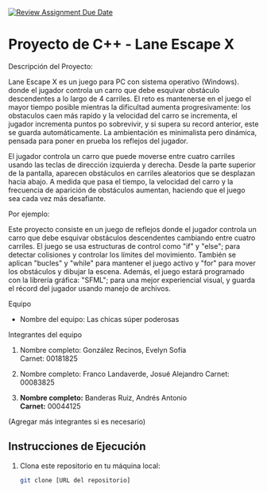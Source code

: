 [![Review Assignment Due Date](https://classroom.github.com/assets/deadline-readme-button-22041afd0340ce965d47ae6ef1cefeee28c7c493a6346c4f15d667ab976d596c.svg)](https://classroom.github.com/a/mi1WNrHU)
# Proyecto de C++ - Lane Escape X 

Descripción del Proyecto:

Lane Escape X es un juego para PC con sistema operativo (Windows). donde el jugador controla un carro que debe esquivar obstáculo descendentes a lo largo de 4 carriles. El reto es mantenerse en el juego el mayor tiempo posible mientras la dificultad aumenta progresivamente: los obstaculos caen más rapido y la velocidad del carro se incrementa, el jugador incrementa puntos po sobrevivir, y si supera su record anterior, este se guarda automáticamente. La ambientación es minimalista pero dinámica, pensada para poner en prueba los reflejos del jugador.

El jugador controla un carro que puede moverse entre cuatro carriles usando las teclas de dirección izquierda y derecha. Desde la parte superior de la pantalla, aparecen obstáculos en carriles aleatorios que se desplazan hacia abajo. A medida que pasa el tiempo, la velocidad del carro y la frecuencia de aparición de obstáculos aumentan, haciendo que el juego sea cada vez más desafiante.

Por ejemplo:

Este proyecto consiste en un juego de reflejos donde el jugador controla un carro que debe esquivar obstáculos descendentes cambiando entre cuatro carriles. El juego se usa estructuras de control como "if" y "else"; para detectar colisiones y controlar los límites del movimiento. También se aplican "bucles" y "while" para mantener el juego activo y "for" para mover los obstáculos y dibujar la escena. 
Además, el juego estará programado con la librería gráfica: "SFML"; para una mejor experiencial visual, y guarda el récord del jugador usando manejo de archivos.

 Equipo

- Nombre del equipo: Las chicas súper poderosas 

 Integrantes del equipo

1. Nombre completo: González Recinos, Evelyn Sofía  
   Carnet: 00181825

2. Nombre completo: Franco Landaverde, Josué Alejandro
   Carnet: 00083825

4. **Nombre completo:** Banderas Ruiz, Andrés Antonio  
   **Carnet:** 00044125

(Agregar más integrantes si es necesario)

## Instrucciones de Ejecución

1. Clona este repositorio en tu máquina local:
   ```bash
   git clone [URL del repositorio]
